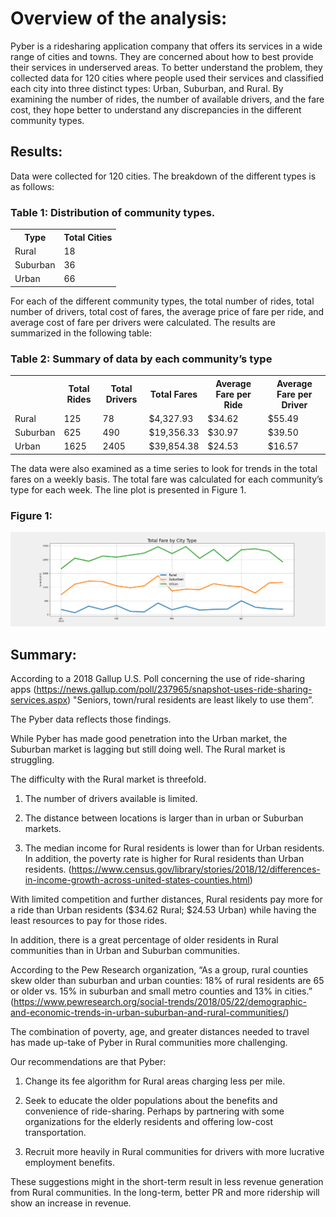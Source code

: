 # Overview of the analysis:

Pyber is a ridesharing application company that offers its services in a wide range of cities and towns.  They are concerned about how to best provide their services in underserved areas.  To better understand the problem, they collected data for 120 cities where people used their services and classified each city into three distinct types: Urban, Suburban, and Rural.  By examining the number of rides, the number of available drivers, and the fare cost, they hope better to understand any discrepancies in the different community types.

## Results:

Data were collected for 120 cities.  The breakdown of the different types is as follows:

### Table 1: Distribution of community types.

<table>
<tr>
<th>Type</th>	
<th>Total Cities</th>
</tr>
<tr>
<td>Rural</td>	
<td>18</td>
</tr>
<tr>
<td>Suburban</td>	
<td>36</td>
</tr>
<tr>
<td>Urban</td>	
<td>66</td>
</tr>
</table>

For each of the different community types, the total number of rides, total number of drivers, total cost of fares, the average price of fare per ride, and average cost of fare per drivers were calculated.
The results are summarized in the following table:
### Table 2: Summary of data by each community’s type
<table>
<tr> 
<th> </th>		
<th>Total Rides</th>		
<th>Total Drivers</th>		
<th>Total Fares</th>		
<th>Average Fare per Ride	</th>	
<th>Average Fare per Driver </th>	</tr>
<tr><td>Rural</td>	
<td>125</td>	
<td>78</td>	
<td>$4,327.93</td>	
<td>$34.62</td>	
<td>$55.49</td>
</tr>
<tr><td>Suburban </td>	
<td>625</td> <td>490</td>	
<td>$19,356.33</td>	
<td>$30.97</td>	
<td>$39.50</td></tr>
<tr><td>Urban</td>	
<td>1625</td>	
<td>2405</td>	
<td>$39,854.38</td>
<td>$24.53</td>	
<td>$16.57</td></tr>
</table>

The data were also examined as a time series to look for trends in the total fares on a weekly basis.  The total fare was calculated for each community’s type for each week.  The line plot is presented in Figure 1.

### Figure 1:
![Line graph displaying lines for Rural, Urban, and Suburban ride-sharing activity](https://github.com/CWCroghan/Mod-5-Assignment/blob/main/analysis/PyBer_fare_summary.png)


## Summary:

According to a 2018 Gallup U.S. Poll concerning the use of ride-sharing apps (https://news.gallup.com/poll/237965/snapshot-uses-ride-sharing-services.aspx) "Seniors, town/rural residents are least likely to use them”.
  
The Pyber data reflects those findings.

While Pyber has made good penetration into the Urban market, the Suburban market is lagging but still doing well.  The Rural market is struggling.  

The difficulty with the Rural market is threefold.

  1.	The number of drivers available is limited.
  
  2.	The distance between locations is larger than in urban or Suburban markets.
  
  3.	The median income for Rural residents is lower than for Urban residents. In addition, the poverty rate is higher for Rural residents than Urban residents. (https://www.census.gov/library/stories/2018/12/differences-in-income-growth-across-united-states-counties.html)

With limited competition and further distances, Rural residents pay more for a ride than Urban residents ($34.62 Rural;  $24.53 Urban)  while having the least resources to pay for those rides.

In addition, there is a great percentage of older residents in Rural communities than in Urban and Suburban communities.  

According to the Pew Research organization, “As a group, rural counties skew older than suburban and urban counties: 18% of rural residents are 65 or older vs. 15% in suburban and small metro counties and 13% in cities.”  (https://www.pewresearch.org/social-trends/2018/05/22/demographic-and-economic-trends-in-urban-suburban-and-rural-communities/) 

The combination of poverty, age, and greater distances needed to travel has made up-take of Pyber in Rural communities more challenging.

Our recommendations are that Pyber:

  1.	Change its fee algorithm for Rural areas charging less per mile.
  
  2.	Seek to educate the older populations about the benefits and convenience of ride-sharing.  Perhaps by partnering with some organizations for the elderly residents and offering low-cost transportation.
  
  3.	Recruit more heavily in Rural communities for drivers with more lucrative employment benefits.
  
 
These suggestions might in the short-term result in less revenue generation from Rural communities. In the long-term, better PR and more ridership will show an increase in revenue.
